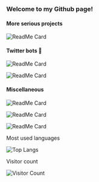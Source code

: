 

<!--
**chris-langfield/chris-langfield** is a ✨ _special_ ✨ repository because its `README.md` (this file) appears on your GitHub profile.

Here are some ideas to get you started:

- 🔭 I’m currently working on ...
- 🌱 I’m currently learning ...
- 👯 I’m looking to collaborate on ...
- 🤔 I’m looking for help with ...
- 💬 Ask me about ...
- 📫 How to reach me: ...
- 😄 Pronouns: ...
- ⚡ Fun fact: ...
-->

### Welcome to my Github page!

#### More serious projects

![ReadMe Card](https://github-readme-stats.vercel.app/api/pin/?username=chris-langfield&repo=pyfsf)

#### Twitter bots 🤖

![ReadMe Card](https://github-readme-stats.vercel.app/api/pin/?username=chris-langfield&repo=CrossRoadsBot)

![ReadMe Card](https://github-readme-stats.vercel.app/api/pin/?username=chris-langfield&repo=FlavorMoleculeBot)

#### Miscellaneous

![ReadMe Card](https://github-readme-stats.vercel.app/api/pin/?username=chris-langfield&repo=Blue-VM)

![ReadMe Card](https://github-readme-stats.vercel.app/api/pin/?username=chris-langfield&repo=nielsen-and-chuang-solutions)

![ReadMe Card](https://github-readme-stats.vercel.app/api/pin/?username=chris-langfield&repo=SHA-256)





Most used languages

![Top Langs](https://github-readme-stats.vercel.app/api/top-langs/?username=chris-langfield)


Visitor count 

![Visitor Count](https://profile-counter.glitch.me/chris-langfield/count.svg)

